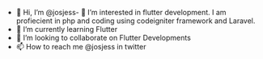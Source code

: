 - 👋 Hi, I’m @josjess- 👀 I’m interested in flutter development. I am profiecient in php and coding using codeigniter framework and Laravel.
- 🌱 I’m currently learning Flutter
- 💞️ I’m looking to collaborate on Flutter Developments
- 📫 How to reach me @josjess in twitter

<!---
josjess/josjess is a ✨ special ✨ repository because its `README.md` (this file) appears on your GitHub profile.
You can click the Preview link to take a look at your changes.
--->
